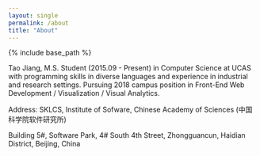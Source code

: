 ```yaml
---
layout: single
permalink: /about
title: "About"
---
```


{% include base_path %}

Tao Jiang, M.S. Student (2015.09 - Present) in Computer Science at UCAS with programming skills in diverse languages and experience in industrial and research settings. Pursuing 2018 campus position in Front-End Web Development / Visualization / Visual Analytics.

Address: SKLCS, Institute of Sofware, Chinese Academy of Sciences (中国科学院软件研究所)

Building 5#, Software Park, 4# South 4th Street, Zhongguancun, Haidian District, Beijing, China

